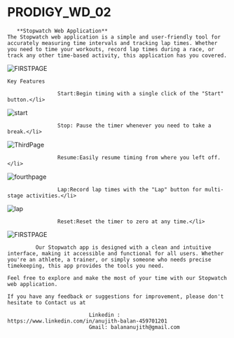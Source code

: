 # PRODIGY_WD_02
       **Stopwatch Web Application**
    The Stopwatch web application is a simple and user-friendly tool for accurately measuring time intervals and tracking lap times. Whether you need to time your workouts, record lap times during a race, or track any other time-based activity, this application has you covered.

                    
![FIRSTPAGE](https://github.com/balananujith/PRODIGY_WD_02/assets/118455793/f7c9800a-4aab-4a52-850f-72ffde67c0d1)

    Key Features
                  
                    Start:Begin timing with a single click of the "Start" button.</li>
                  
![start](https://github.com/balananujith/PRODIGY_WD_02/assets/118455793/731bd54f-ab53-4ef6-9411-1fc2002c06d5)

                    
                    Stop: Pause the timer whenever you need to take a break.</li>
    
![ThirdPage](https://github.com/balananujith/PRODIGY_WD_02/assets/118455793/b775746c-347d-4f71-81f6-94e56caba83f)

                    Resume:Easily resume timing from where you left off.</li>
                    
![fourthpage](https://github.com/balananujith/PRODIGY_WD_02/assets/118455793/1d1c552b-b98a-4a9d-b2de-c3c005928e4c)


                    Lap:Record lap times with the "Lap" button for multi-stage activities.</li>
![lap](https://github.com/balananujith/PRODIGY_WD_02/assets/118455793/a98765c0-f6a7-45b5-a7b5-cadeb277c64d)

                    Reset:Reset the timer to zero at any time.</li>
![FIRSTPAGE](https://github.com/balananujith/PRODIGY_WD_02/assets/118455793/20da8348-161c-45f3-8b12-59b1bcebb6a0)

             Our Stopwatch app is designed with a clean and intuitive interface, making it accessible and functional for all users. Whether you're an athlete, a trainer, or simply someone who needs precise timekeeping, this app provides the tools you need.

    Feel free to explore and make the most of your time with our Stopwatch web application. 

    If you have any feedback or suggestions for improvement, please don't hesitate to Contact us at 

                              Linkedin : https://www.linkedin.com/in/anujith-balan-459701201
                              Gmail: balananujith@gmail.com

      

